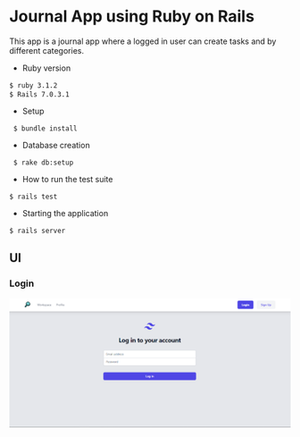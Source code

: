 # Journal App using Ruby on Rails

This app is a journal app where a logged in user can create tasks and by different categories.


* Ruby version
```
$ ruby 3.1.2
$ Rails 7.0.3.1
```

* Setup
```
 $ bundle install
```

* Database creation
```
 $ rake db:setup
```

* How to run the test suite
```
$ rails test
```

* Starting the application
```
$ rails server
```

## UI
### Login
![login](https://github.com/jocogum10/job-application-tracker-fe/blob/main/public/login.PNG)